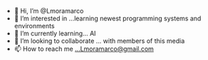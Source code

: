 - 👋 Hi, I’m @Lmoramarco
- 👀 I’m interested in ...learning newest programming systems and environments
- 🌱 I’m currently learning... AI 
- 💞️ I’m looking to collaborate ... with members of this media
- 📫 How to reach me ...Lmoramarco@gmail.com

<!---
Lmoramarco/Lmoramarco is a ✨ special ✨ repository because its `README.md` (this file) appears on your GitHub profile.
You can click the Preview link to take a look at your changes.
--->
